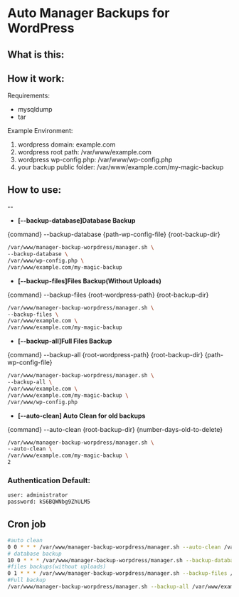 # Auto Manager Backups for WordPress

## What is this:

## How it work:

Requirements:

* mysqldump
* tar


Example Environment:

1. wordpress domain: example.com
2. wordpress root path: /var/www/example.com
3. wordpress wp-config.php:  /var/www/wp-config.php
4. your backup public folder:  /var/www/example.com/my-magic-backup

## How to use:
--
- **[--backup-database]Database Backup**

{command} --backup-database {path-wp-config-file} {root-backup-dir}
```sh
/var/www/manager-backup-worpdress/manager.sh \
--backup-database \
/var/www/wp-config.php \
/var/www/example.com/my-magic-backup
```

- **[--backup-files]Files Backup(Without Uploads)**

{command} --backup-files {root-wordpress-path} {root-backup-dir}
```sh
/var/www/manager-backup-worpdress/manager.sh \
--backup-files \
/var/www/example.com \
/var/www/example.com/my-magic-backup
```

- **[--backup-all]Full Files Backup**

{command} --backup-all {root-wordpress-path} {root-backup-dir} {path-wp-config-file}
```sh
/var/www/manager-backup-worpdress/manager.sh \
--backup-all \
/var/www/example.com \
/var/www/example.com/my-magic-backup \
/var/www/wp-config.php
```

- **[--auto-clean] Auto Clean for old backups**

{command} --auto-clean {root-backup-dir} {number-days-old-to-delete}
```sh
/var/www/manager-backup-worpdress/manager.sh \
--auto-clean \
/var/www/example.com/my-magic-backup \
2
```

### Authentication Default:
```sh
user: administrator
password: kS6BQWNbg9ZhULM5
```

## Cron job
```sh
#auto clean
0 0 * * * /var/www/manager-backup-worpdress/manager.sh --auto-clean /var/www/example.com/my-magic-backup 2
# database backup
10 0 * * * /var/www/manager-backup-worpdress/manager.sh --backup-database /var/www/wp-config.php /var/www/example.com/my-magic-backup
#files backups(without uploads)
0 1 * * * /var/www/manager-backup-worpdress/manager.sh --backup-files /var/www/example.com /var/www/example.com/my-magic-backup
#Full backup
/var/www/manager-backup-worpdress/manager.sh --backup-all /var/www/example.com /var/www/example.com/my-magic-backup /var/www/wp-config.php
```
